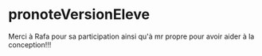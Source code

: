 # pronoteVersionEleve
Merci à Rafa pour sa participation ainsi qu'à mr propre pour avoir aider à la conception!!!
